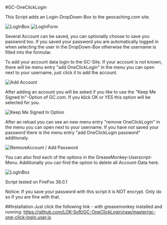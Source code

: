 #GC-OneClickLogin

This Script adds an Login-DropDown-Box to the geocaching.com site.

![LogInBox](http://l0k.de/gm/gc1click-1.png)
![LogInForm](http://l0k.de/gm/gc1click-2.png)

Several Account can be saved, you can optionally choose to save you password too.
If you saved your password you are automatically logged in when selecting the user in the DropDown-Box otherwise the username is filled into the formular.

To add your account data login to the GC-Site.
If your account is not known, there will be menu entry "add OneClickLogin" in the menu you can open next to your username, just click it to add the account.

![Add Account](http://l0k.de/gm/gc1click-add.png)

After adding an account you will be asked if you like to use the "Keep Me Signed In"-Option of GC.com. If you klick OK or YES this option will be selected for you.

![Keep Me Signed In Option](http://l0k.de/gm/gc1click-kmsi.jpg)

After an reload you can see an new menu entry "remove OneClickLogin" in the menu you can open next to your username.
If you have not saved your password there is the menu entry "add OneClickLogin password" additionaly.

![RemoveAccount / Add Password](http://l0k.de/gm/gc1click-rempw.png)


You can also find each of the options in the GreaseMonkey-Userscript-Menu.
Additionally you can find the option to delete all Account-Data here.

![LogInBox](http://l0k.de/gm/gc1click-menu.jpg)

Script tested on FireFox 38.0.1

Notice: If you save your password with this script it is NOT encrypt. Only do so if you are fine with that.


##Installation
Just click the following link - with greasemonkey installed and running:
https://github.com/LOK-Soft/GC-OneClickLogin/raw/master/gc-one-click-login.user.js
